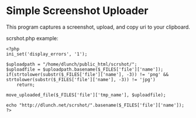 Simple Screenshot Uploader
==========================

This program captures a screenshot, upload, and copy uri to your clipboard.

scrshot.php example:
    
    
    <?php
    ini_set('display_errors', '1');
    
    $uploadpath = "/home/dlunch/public_html/scrshot/";
    $uploadfile = $uploadpath.basename($_FILES['file']['name']);
    if(strtolower(substr($_FILES['file']['name'], -3)) != 'png' && strtolower(substr($_FILES['file']['name'], -3)) != 'jpg')
        return;
    
    move_uploaded_file($_FILES['file']['tmp_name'], $uploadfile);
    
    echo "http://dlunch.net/scrshot/".basename($_FILES['file']['name']);
    ?>